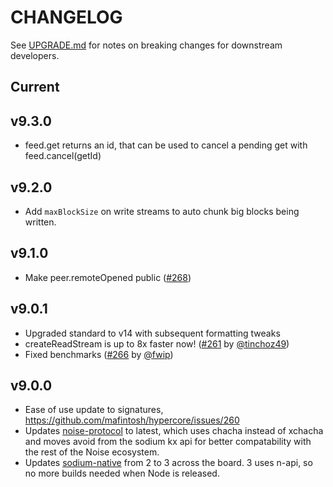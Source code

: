 # CHANGELOG

See [UPGRADE.md](UPGRADE.md) for notes on breaking changes for downstream developers.

## Current

## v9.3.0

- feed.get returns an id, that can be used to cancel a pending get with feed.cancel(getId)

## v9.2.0

- Add `maxBlockSize` on write streams to auto chunk big blocks being written.

## v9.1.0

- Make peer.remoteOpened public ([#268](https://github.com/hypercore-protocol/hypercore/pull/268))

## v9.0.1

- Upgraded standard to v14 with subsequent formatting tweaks
- createReadStream is up to 8x faster now! ([#261](https://github.com/hypercore-protocol/hypercore/pull/261) by [@tinchoz49](https://github.com/tinchoz49))
- Fixed benchmarks ([#266](https://github.com/hypercore-protocol/hypercore/pull/266) by [@fwip](https://github.com/fwip))

## v9.0.0

- Ease of use update to signatures, https://github.com/mafintosh/hypercore/issues/260
- Updates [noise-protocol](https://github.com/emilbayes/noise-protocol) to latest, which uses chacha instead of xchacha and moves avoid from the sodium kx api for better compatability with the rest of the Noise ecosystem.
- Updates [sodium-native](https://github.com/sodium-friends/sodium-native) from 2 to 3 across the board. 3 uses n-api, so no more builds needed when Node is released.
